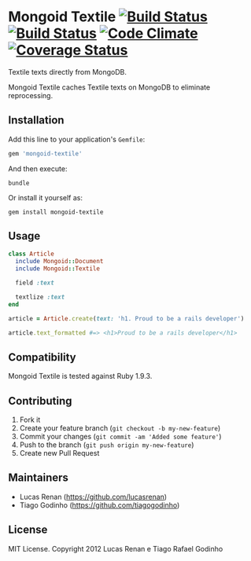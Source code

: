 # Mongoid Textile [![Build Status](https://secure.travis-ci.org/tiagogodinho/mongoid-textile.png)](http://travis-ci.org/tiagogodinho/mongoid-textile) [![Build Status](https://gemnasium.com/tiagogodinho/mongoid-textile.png)](http://gemnasium.com/tiagogodinho/mongoid-textile) [![Code Climate](https://codeclimate.com/github/tiagogodinho/mongoid-textile.png)](https://codeclimate.com/github/tiagogodinho/mongoid-textile) [![Coverage Status](https://coveralls.io/repos/tiagogodinho/mongoid-textile/badge.png?branch=master)](https://coveralls.io/r/tiagogodinho/mongoid-textile)

Textile texts directly from MongoDB.

Mongoid Textile caches Textile texts on MongoDB to eliminate reprocessing.

## Installation

Add this line to your application's `Gemfile`:

``` ruby
gem 'mongoid-textile'
```

And then execute:

``` terminal
bundle
```

Or install it yourself as:

``` terminal
gem install mongoid-textile
```

## Usage

``` ruby
class Article
  include Mongoid::Document
  include Mongoid::Textile

  field :text

  textlize :text
end

article = Article.create(text: 'h1. Proud to be a rails developer')

article.text_formatted #=> <h1>Proud to be a rails developer</h1>
```

## Compatibility

Mongoid Textile is tested against Ruby 1.9.3.

## Contributing

1. Fork it
2. Create your feature branch (`git checkout -b my-new-feature`)
3. Commit your changes (`git commit -am 'Added some feature'`)
4. Push to the branch (`git push origin my-new-feature`)
5. Create new Pull Request

## Maintainers

* Lucas Renan (https://github.com/lucasrenan)
* Tiago Godinho (https://github.com/tiagogodinho)

## License

MIT License. Copyright 2012 Lucas Renan e Tiago Rafael Godinho
